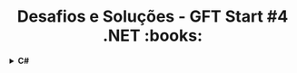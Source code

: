 <h1 align="center">Desafios e Soluções - GFT Start #4 .NET :books:</h1>

<!-- C Sharp -->
<details>
    <summary><strong>C#</strong></summary>
    <br />
    <div align="left">
        <!-- Introdução a Programação com C# -->
        <table border=1>
            <tr>
                <th colspan="4">Desafios Iniciais - GFT Start #4 .NET</th>
            </tr>
            <tr>
                <th colspan="4"></th>
            </tr>
            <tr>
                <th>Etapa</th>
                <th>Desafio</th>
                <th>Solução</th>
                <th>Status</th>
            </tr>
            <tr>
                <td align="center">1</td>
                <td>Mês</td>
                <td><a href="https://github.com/Luiz-Camargo/Desafios_Dio_GFT-Start-4/blob/main/Desafios/C%20Sharp/01.%20Desafios%20Iniciais%20-%20GFT%20Start%20%234%20.NET/1.%20M%C3%AAs/solucao.cs">Código</a></td>
                <td align="center">✅</td>
            </tr>
            <tr>
                <td align="center">2</td>
                <td>Quadrado e ao Cubo</td>
                <td><a href="https://github.com/Luiz-Camargo/Desafios_Dio_GFT-Start-4/blob/main/Desafios/C%20Sharp/01.%20Desafios%20Iniciais%20-%20GFT%20Start%20%234%20.NET/2.%20Quadrado%20e%20ao%20Cubo/solucao.cs">Código</a></td>
                <td align="center">✅</td>
            </tr>
            <tr>
                <td align="center">3</td>
                <td>Soma de Pares Consecutivos</td>
                <td><a href="https://github.com/Luiz-Camargo/Desafios_Dio_GFT-Start-4/blob/main/Desafios/C%20Sharp/01.%20Desafios%20Iniciais%20-%20GFT%20Start%20%234%20.NET/3.%20Soma%20de%20Pares%20Consecutivos/solucao.cs">Código</a></td>
                <td align="center">✅</td>
        </table>
    </details>